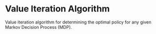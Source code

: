 # Value Iteration Algorithm
Value iteration algorithm for determining the optimal policy for any given Markov Decision Process (MDP).
